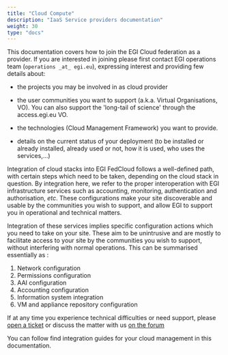 ```yaml
---
title: "Cloud Compute"
description: "IaaS Service providers documentation"
weight: 30
type: "docs"
---
```


This documentation covers how to join the EGI Cloud federation as a provider. If
you are interested in joining please first contact EGI operations team
(`operations _at_ egi.eu`), expressing interest and providing few details about:

- the projects you may be involved in as cloud provider

- the user communities you want to support (a.k.a. Virtual Organisations, VO).
  You can also support the 'long-tail of science' through the access.egi.eu VO.

- the technologies (Cloud Management Framework) you want to provide.

- details on the current status of your deployment (to be installed or already
  installed, already used or not, how it is used, who uses the services,...)

Integration of cloud stacks into EGI FedCloud follows a well-defined path, with
certain steps which need to be taken, depending on the cloud stack in question.
By integration here, we refer to the proper interoperation with EGI
infrastructure services such as accounting, monitoring, authentication and
authorisation, _etc_. These configurations make your site discoverable and
usable by the communities you wish to support, and allow EGI to support you in
operational and technical matters.

Integration of these services implies specific configuration actions which you
need to take on your site. These aim to be unintrusive and are mostly to
facilitate access to your site by the communities you wish to support, without
interfering with normal operations. This can be summarised essentially as :

1.  Network configuration
1.  Permissions configuration
1.  AAI configuration
1.  Accounting configuration
1.  Information system integration
1.  VM and appliance repository configuration

If at any time you experience technical difficulties or need support, please
[open a ticket](https://ggus.eu) or discuss the matter with us
[on the forum](https://community.egi.eu)

You can follow find integration guides for your cloud management in this
documentation.
